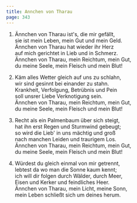 ```yaml
---
title: Annchen von Tharau 
page: 343 
---  
```



1. Ännchen von Tharau ist's, die mir gefällt,  
sie ist mein Leben, mein Gut und mein Geld.  
Ännchen von Tharau hat wieder ihr Herz  
auf mich gerichtet in Lieb und in Schmerz.  
Ännchen von Tharau, mein Reichtum, mein Gut,  
du meine Seele, mein Fleisch und mein Blut!  


2. Käm alles Wetter gleich auf uns zu schlahn,  
wir sind gesinnt bei einander zu stahn.  
Krankheit, Verfolgung, Betrübnis und Pein  
soll unsrer Liebe Verknotigung sein.  
Ännchen von Tharau, mein Reichtum, mein Gut,  
du meine Seele, mein Fleisch und mein Blut!  


3. Recht als ein Palmenbaum über sich steigt,  
hat ihn erst Regen und Sturmwind gebeugt;  
so wird die Lieb' in uns mächtig und groß  
nach manchen Leiden und traurigem Los.  
Ännchen von Tharau, mein Reichtum, mein Gut,  
du meine Seele, mein Fleisch und mein Blut!  


4. Würdest du gleich einmal von mir getrennt,  
lebtest da wo man die Sonne kaum kennt;  
ich will dir folgen durch Wälder, durch Meer,  
Eisen und Kerker und feindliches Heer.  
Ännchen von Tharau, mein Licht, meine Sonn,  
mein Leben schließt sich um deines herum.  